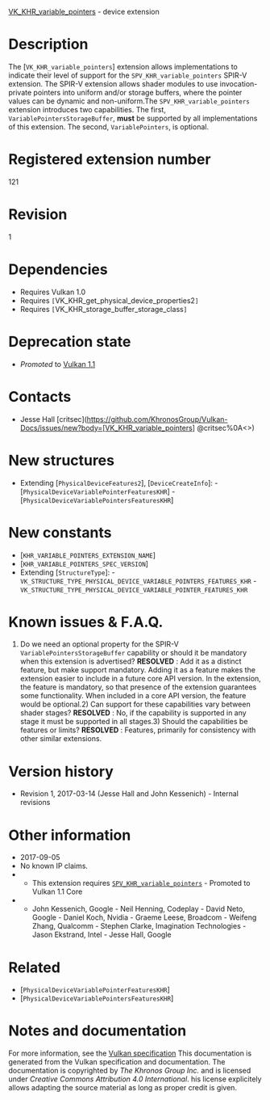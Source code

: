 [VK_KHR_variable_pointers](https://www.khronos.org/registry/vulkan/specs/1.3-extensions/man/html/VK_KHR_variable_pointers.html) - device extension

# Description
The [`VK_KHR_variable_pointers`] extension allows implementations to indicate
their level of support for the `SPV_KHR_variable_pointers` SPIR-V extension.
The SPIR-V extension allows shader modules to use invocation-private
pointers into uniform and/or storage buffers, where the pointer values can
be dynamic and non-uniform.The `SPV_KHR_variable_pointers` extension introduces two capabilities.
The first, `VariablePointersStorageBuffer`,  **must**  be supported by all
implementations of this extension.
The second, `VariablePointers`, is optional.

# Registered extension number
121

# Revision
1

# Dependencies
- Requires Vulkan 1.0
- Requires `[`VK_KHR_get_physical_device_properties2`]`
- Requires `[`VK_KHR_storage_buffer_storage_class`]`

# Deprecation state
- *Promoted* to [Vulkan 1.1](https://www.khronos.org/registry/vulkan/specs/1.3-extensions/html/vkspec.html#versions-1.1-promotions)

# Contacts
- Jesse Hall [critsec](https://github.com/KhronosGroup/Vulkan-Docs/issues/new?body=[VK_KHR_variable_pointers] @critsec%0A<<Here describe the issue or question you have about the VK_KHR_variable_pointers extension>>)

# New structures
- Extending [`PhysicalDeviceFeatures2`], [`DeviceCreateInfo`]:  - [`PhysicalDeviceVariablePointerFeaturesKHR`]  - [`PhysicalDeviceVariablePointersFeaturesKHR`]

# New constants
- [`KHR_VARIABLE_POINTERS_EXTENSION_NAME`]
- [`KHR_VARIABLE_POINTERS_SPEC_VERSION`]
- Extending [`StructureType`]:  - `VK_STRUCTURE_TYPE_PHYSICAL_DEVICE_VARIABLE_POINTERS_FEATURES_KHR`  - `VK_STRUCTURE_TYPE_PHYSICAL_DEVICE_VARIABLE_POINTER_FEATURES_KHR`

# Known issues & F.A.Q.
1) Do we need an optional property for the SPIR-V
`VariablePointersStorageBuffer` capability or should it be mandatory when
this extension is advertised? **RESOLVED** : Add it as a distinct feature, but make support mandatory.
Adding it as a feature makes the extension easier to include in a future
core API version.
In the extension, the feature is mandatory, so that presence of the
extension guarantees some functionality.
When included in a core API version, the feature would be optional.2) Can support for these capabilities vary between shader stages? **RESOLVED** : No, if the capability is supported in any stage it must be
supported in all stages.3) Should the capabilities be features or limits? **RESOLVED** : Features, primarily for consistency with other similar
extensions.

# Version history
- Revision 1, 2017-03-14 (Jesse Hall and John Kessenich)  - Internal revisions

# Other information
* 2017-09-05
* No known IP claims.
*   - This extension requires [`SPV_KHR_variable_pointers`](https://htmlpreview.github.io/?https://github.com/KhronosGroup/SPIRV-Registry/blob/master/extensions/KHR/SPV_KHR_variable_pointers.html)  - Promoted to Vulkan 1.1 Core 
*   - John Kessenich, Google  - Neil Henning, Codeplay  - David Neto, Google  - Daniel Koch, Nvidia  - Graeme Leese, Broadcom  - Weifeng Zhang, Qualcomm  - Stephen Clarke, Imagination Technologies  - Jason Ekstrand, Intel  - Jesse Hall, Google

# Related
- [`PhysicalDeviceVariablePointerFeaturesKHR`]
- [`PhysicalDeviceVariablePointersFeaturesKHR`]

# Notes and documentation
For more information, see the [Vulkan specification](https://www.khronos.org/registry/vulkan/specs/1.3-extensions/html/vkspec.html)
This documentation is generated from the Vulkan specification and documentation.
The documentation is copyrighted by *The Khronos Group Inc.* and is licensed under *Creative Commons Attribution 4.0 International*.
his license explicitely allows adapting the source material as long as proper credit is given.
        